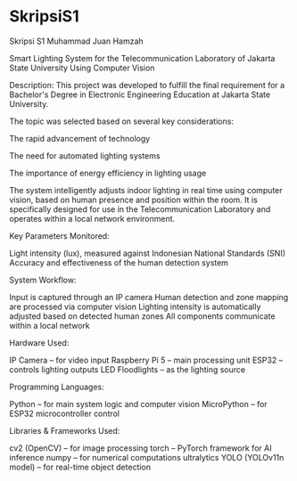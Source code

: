# SkripsiS1
Skripsi S1 Muhammad Juan Hamzah

Smart Lighting System for the Telecommunication Laboratory of Jakarta State University Using Computer Vision

Description:
This project was developed to fulfill the final requirement for a Bachelor's Degree in Electronic Engineering Education at Jakarta State University.

The topic was selected based on several key considerations:

The rapid advancement of technology

The need for automated lighting systems

The importance of energy efficiency in lighting usage

The system intelligently adjusts indoor lighting in real time using computer vision, based on human presence and position within the room. It is specifically designed for use in the Telecommunication Laboratory and operates within a local network environment.

Key Parameters Monitored:

Light intensity (lux), measured against Indonesian National Standards (SNI)
Accuracy and effectiveness of the human detection system

System Workflow:

Input is captured through an IP camera
Human detection and zone mapping are processed via computer vision
Lighting intensity is automatically adjusted based on detected human zones
All components communicate within a local network

Hardware Used:

IP Camera – for video input
Raspberry Pi 5 – main processing unit
ESP32 – controls lighting outputs
LED Floodlights – as the lighting source

Programming Languages:

Python – for main system logic and computer vision
MicroPython – for ESP32 microcontroller control

Libraries & Frameworks Used:

cv2 (OpenCV) – for image processing
torch – PyTorch framework for AI inference
numpy – for numerical computations
ultralytics YOLO (YOLOv11n model) – for real-time object detection
